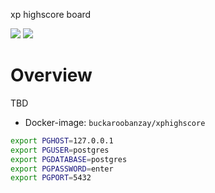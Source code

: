 
xp highscore board

![](https://github.com/BuckarooBanzay/xp-highscore/workflows/jshint/badge.svg)
![](https://github.com/BuckarooBanzay/xp-highscore/workflows/docker/badge.svg)


# Overview

TBD

* Docker-image: `buckaroobanzay/xphighscore`

```bash
export PGHOST=127.0.0.1
export PGUSER=postgres
export PGDATABASE=postgres
export PGPASSWORD=enter
export PGPORT=5432

```
